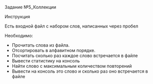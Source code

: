Задание №5_Коллекции

Инструкция

Есть входной файл с набором слов, написанных через пробел

Необходимо:
- Прочитать слова из файла.
- Отсортировать в алфавитном порядке.
- Посчитать сколько раз каждое слово встречается в файле
- Вывести статистику на консоль
- Найти слово с максимальным количеством повторений
- Вывести на консоль это слово и сколько раз оно встречается в файле